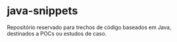 # java-snippets
Repositório reservado para trechos de código baseados em Java, destinados a POCs ou estudos de caso.

